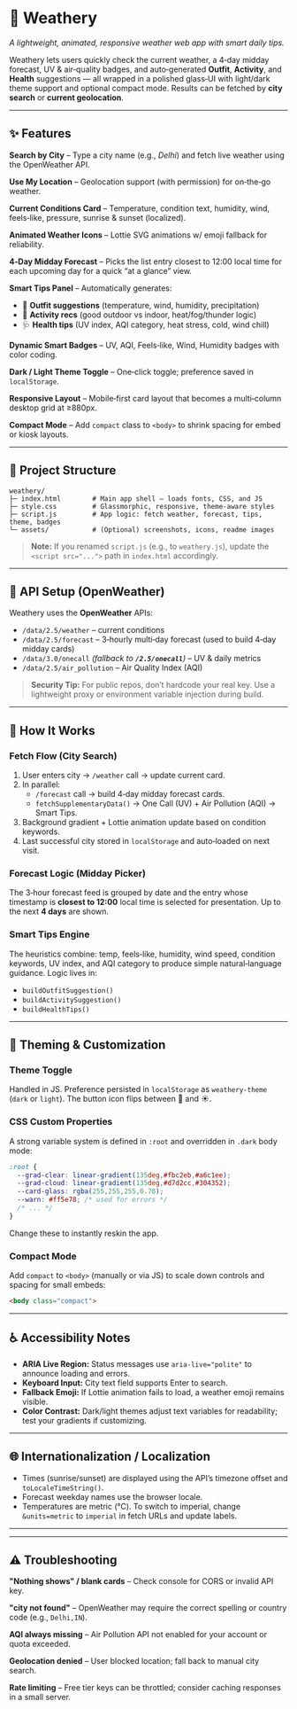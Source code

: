 # 🌈 Weathery

*A lightweight, animated, responsive weather web app with smart daily tips.*

Weathery lets users quickly check the current weather, a 4‑day midday forecast, UV & air‑quality badges, and auto‑generated **Outfit**, **Activity**, and **Health** suggestions — all wrapped in a polished glass‑UI with light/dark theme support and optional compact mode. Results can be fetched by **city search** or **current geolocation**.

---

## ✨ Features

**Search by City** – Type a city name (e.g., *Delhi*) and fetch live weather using the OpenWeather API.

**Use My Location** – Geolocation support (with permission) for on‑the‑go weather.

**Current Conditions Card** – Temperature, condition text, humidity, wind, feels‑like, pressure, sunrise & sunset (localized).

**Animated Weather Icons** – Lottie SVG animations w/ emoji fallback for reliability.

**4‑Day Midday Forecast** – Picks the list entry closest to 12:00 local time for each upcoming day for a quick “at a glance” view.

**Smart Tips Panel** – Automatically generates:

- 👕 **Outfit suggestions** (temperature, wind, humidity, precipitation)
- 🎯 **Activity recs** (good outdoor vs indoor, heat/fog/thunder logic)
- 🩺 **Health tips** (UV index, AQI category, heat stress, cold, wind chill)

**Dynamic Smart Badges** – UV, AQI, Feels‑like, Wind, Humidity badges with color coding.

**Dark / Light Theme Toggle** – One‑click toggle; preference saved in `localStorage`.

**Responsive Layout** – Mobile‑first card layout that becomes a multi‑column desktop grid at ≥880px.

**Compact Mode** – Add `compact` class to `<body>` to shrink spacing for embed or kiosk layouts.

---

## 📂 Project Structure

```
weathery/
├─ index.html        # Main app shell – loads fonts, CSS, and JS
├─ style.css         # Glassmorphic, responsive, theme‑aware styles
├─ script.js         # App logic: fetch weather, forecast, tips, theme, badges
└─ assets/           # (Optional) screenshots, icons, readme images
```

> **Note:** If you renamed `script.js` (e.g., to `weathery.js`), update the `<script src="...">` path in `index.html` accordingly.

---

## 🔑 API Setup (OpenWeather)

Weathery uses the **OpenWeather** APIs:

- `/data/2.5/weather` – current conditions
- `/data/2.5/forecast` – 3‑hourly multi‑day forecast (used to build 4‑day midday cards)
- `/data/3.0/onecall` *(fallback to ****`/2.5/onecall`****)* – UV & daily metrics
- `/data/2.5/air_pollution` – Air Quality Index (AQI)



> **Security Tip:** For public repos, don’t hardcode your real key. Use a lightweight proxy or environment variable injection during build.
---

## 🧠 How It Works

### Fetch Flow (City Search)

1. User enters city → `/weather` call → update current card.
2. In parallel:
   - `/forecast` call → build 4‑day midday forecast cards.
   - `fetchSupplementaryData()` → One Call (UV) + Air Pollution (AQI) → Smart Tips.
3. Background gradient + Lottie animation update based on condition keywords.
4. Last successful city stored in `localStorage` and auto‑loaded on next visit.

### Forecast Logic (Midday Picker)

The 3‑hour forecast feed is grouped by date and the entry whose timestamp is **closest to 12:00** local time is selected for presentation. Up to the next **4 days** are shown.

### Smart Tips Engine

The heuristics combine: temp, feels‑like, humidity, wind speed, condition keywords, UV index, and AQI category to produce simple natural‑language guidance. Logic lives in:

- `buildOutfitSuggestion()`
- `buildActivitySuggestion()`
- `buildHealthTips()`

---

## 🎨 Theming & Customization

### Theme Toggle

Handled in JS. Preference persisted in `localStorage` as `weathery-theme` (`dark` or `light`). The button icon flips between 🌙 and ☀️.

### CSS Custom Properties

A strong variable system is defined in `:root` and overridden in `.dark` body mode:

```css
:root {
  --grad-clear: linear-gradient(135deg,#fbc2eb,#a6c1ee);
  --grad-cloud: linear-gradient(135deg,#d7d2cc,#304352);
  --card-glass: rgba(255,255,255,0.78);
  --warn: #ff5e78; /* used for errors */
  /* ... */
}
```

Change these to instantly reskin the app.

### Compact Mode

Add `compact` to `<body>` (manually or via JS) to scale down controls and spacing for small embeds:

```html
<body class="compact">
```

---

## ♿ Accessibility Notes

- **ARIA Live Region:** Status messages use `aria-live="polite"` to announce loading and errors.
- **Keyboard Input:** City text field supports Enter to search.
- **Fallback Emoji:** If Lottie animation fails to load, a weather emoji remains visible.
- **Color Contrast:** Dark/light themes adjust text variables for readability; test your gradients if customizing.

---

## 🌐 Internationalization / Localization

- Times (sunrise/sunset) are displayed using the API’s timezone offset and `toLocaleTimeString()`.
- Forecast weekday names use the browser locale.
- Temperatures are metric (°C). To switch to imperial, change `&units=metric` to `imperial` in fetch URLs and update labels.

---


---

## ⚠ Troubleshooting

**"Nothing shows" / blank cards** – Check console for CORS or invalid API key.

**"city not found"** – OpenWeather may require the correct spelling or country code (e.g., `Delhi,IN`).

**AQI always missing** – Air Pollution API not enabled for your account or quota exceeded.

**Geolocation denied** – User blocked location; fall back to manual city search.

**Rate limiting** – Free tier keys can be throttled; consider caching responses in a small server.

